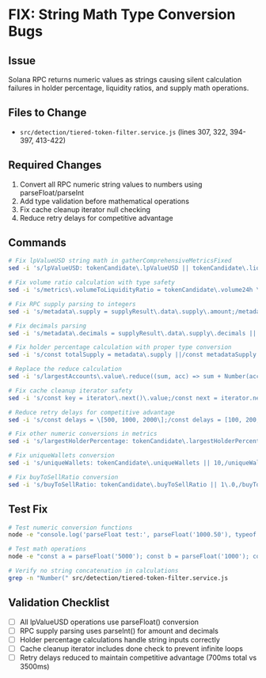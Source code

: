# FIX: String Math Type Conversion Bugs

## Issue
Solana RPC returns numeric values as strings causing silent calculation failures in holder percentage, liquidity ratios, and supply math operations.

## Files to Change
- `src/detection/tiered-token-filter.service.js` (lines 307, 322, 394-397, 413-422)

## Required Changes
1. Convert all RPC numeric string values to numbers using parseFloat/parseInt
2. Add type validation before mathematical operations
3. Fix cache cleanup iterator null checking
4. Reduce retry delays for competitive advantage

## Commands
```bash
# Fix lpValueUSD string math in gatherComprehensiveMetricsFixed
sed -i 's/lpValueUSD: tokenCandidate\.lpValueUSD || tokenCandidate\.liquidityUSD || 0,/lpValueUSD: parseFloat(tokenCandidate.lpValueUSD || tokenCandidate.liquidityUSD || 0),/' src/detection/tiered-token-filter.service.js

# Fix volume ratio calculation with type safety
sed -i 's/metrics\.volumeToLiquidityRatio = tokenCandidate\.volume24h \/ metrics\.lpValueUSD;/const volume24h = parseFloat(tokenCandidate.volume24h || 0);\n            if (metrics.lpValueUSD > 0 \&\& volume24h > 0) {\n                metrics.volumeToLiquidityRatio = volume24h \/ metrics.lpValueUSD;\n            }/' src/detection/tiered-token-filter.service.js

# Fix RPC supply parsing to integers
sed -i 's/metadata\.supply = supplyResult\.data\.supply\.amount;/metadata.supply = parseInt(supplyResult.data.supply.amount);/' src/detection/tiered-token-filter.service.js

# Fix decimals parsing
sed -i 's/metadata\.decimals = supplyResult\.data\.supply\.decimals || 9;/metadata.decimals = parseInt(supplyResult.data.supply.decimals) || 9;/' src/detection/tiered-token-filter.service.js

# Fix holder percentage calculation with proper type conversion
sed -i 's/const totalSupply = metadata\.supply ||/const metadataSupply = parseInt(metadata.supply) || 0;\n            const calculatedSupply =/' src/detection/tiered-token-filter.service.js

# Replace the reduce calculation
sed -i 's/largestAccounts\.value\.reduce((sum, acc) => sum + Number(acc\.amount), 0);/largestAccounts.value.reduce((sum, acc) => sum + parseInt(acc.amount), 0);\n            const totalSupply = metadataSupply || calculatedSupply;/' src/detection/tiered-token-filter.service.js

# Fix cache cleanup iterator safety
sed -i 's/const key = iterator\.next()\.value;/const next = iterator.next();\n                if (next.done) break;\n                const key = next.value;/' src/detection/tiered-token-filter.service.js

# Reduce retry delays for competitive advantage
sed -i 's/const delays = \[500, 1000, 2000\];/const delays = [100, 200, 400];/' src/detection/tiered-token-filter.service.js

# Fix other numeric conversions in metrics
sed -i 's/largestHolderPercentage: tokenCandidate\.largestHolderPercentage || 50,/largestHolderPercentage: parseFloat(tokenCandidate.largestHolderPercentage || 50),/' src/detection/tiered-token-filter.service.js

# Fix uniqueWallets conversion
sed -i 's/uniqueWallets: tokenCandidate\.uniqueWallets || 10,/uniqueWallets: parseInt(tokenCandidate.uniqueWallets || 10),/' src/detection/tiered-token-filter.service.js

# Fix buyToSellRatio conversion
sed -i 's/buyToSellRatio: tokenCandidate\.buyToSellRatio || 1\.0,/buyToSellRatio: parseFloat(tokenCandidate.buyToSellRatio || 1.0),/' src/detection/tiered-token-filter.service.js
```

## Test Fix
```bash
# Test numeric conversion functions
node -e "console.log('parseFloat test:', parseFloat('1000.50'), typeof parseFloat('1000.50')); console.log('parseInt test:', parseInt('1000000000'), typeof parseInt('1000000000'));"

# Test math operations
node -e "const a = parseFloat('5000'); const b = parseFloat('1000'); console.log('Division test:', b/a, typeof (b/a));"

# Verify no string concatenation in calculations
grep -n "Number(" src/detection/tiered-token-filter.service.js
```

## Validation Checklist
- [ ] All lpValueUSD operations use parseFloat() conversion
- [ ] RPC supply parsing uses parseInt() for amount and decimals  
- [ ] Holder percentage calculations handle string inputs correctly
- [ ] Cache cleanup iterator includes done check to prevent infinite loops
- [ ] Retry delays reduced to maintain competitive advantage (700ms total vs 3500ms)